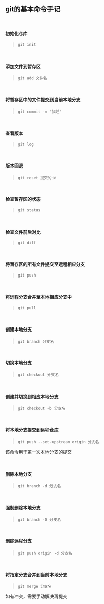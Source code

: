 ## git的基本命令手记

<br/>

#### 初始化仓库

> `git init`

<br/>

#### 添加文件到暂存区

> `git add 文件名`

<br/>

#### 将暂存区中的文件提交到当前本地分支

> `git commit -m "描述"` 

<br/>

#### 查看版本

> `git log`

<br/>

#### 版本回退

> `git reset 提交的id`

<br/>

#### 检查暂存区的状态

> `git status`

<br/>

#### 检查文件前后对比

> `git diff`

<br/>

#### 将暂存区的所有文件提交至远程相应分支

> `git push` 

<br/>

#### 将远程分支合并至本地相应分支中

> `git pull` 

<br/>

#### 创建本地分支

> `git branch 分支名` 


<br/>

#### 切换本地分支

> `git checkout 分支名` 

<br/>

#### 创建并切换到相应本地分支

> `git checkout -b 分支名` 


<br/>

#### 将本地分支提交到远程仓库

> `git push --set-upstream origin 分支名` 

该命令用于第一次本地分支的提交

<br/>

#### 删除本地分支

> `git branch -d 分支名`


<br/>

#### 强制删除本地分支

> `git branch -D 分支名`

<br/>

#### 删除远程分支

> `git push origin -d 分支名`


<br/>

#### 将指定分支合并到当前本地分支

> `git merge 分支名`

如有冲突，需要手动解决再提交

